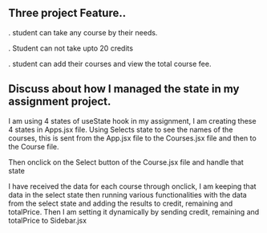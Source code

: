 ## Three project Feature..

. student can take any course by their needs.

. Student can not take upto 20 credits

. student can add their courses and view the total course fee.


## Discuss about how I managed the state in my assignment project.
I am using 4 states of useState hook in my assignment, I am creating these 4 states in Apps.jsx file. Using Selects state to see the names of the courses, this is sent from the App.jsx file to the Courses.jsx file and then to the Course file.

Then onclick on the Select button of the Course.jsx file and handle that state

I have received the data for each course through onclick, I am keeping that data in the select state then running various functionalities with the data from the select state and adding the results to credit, remaining and totalPrice. Then I am setting it dynamically by sending credit, remaining and totalPrice to Sidebar.jsx
